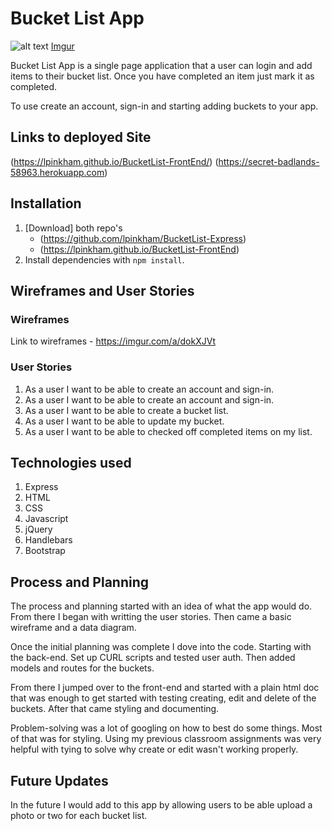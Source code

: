 # Bucket List App

![alt text](https://i.imgur.com/5mbxMvk.jpg "Bucket List App")
[Imgur](https://i.imgur.com/5mbxMvk.jpg)

Bucket List App is a single page application that a user can login and add items
to their bucket list. Once you have completed an item just mark it as
completed.

To use create an account, sign-in and starting adding buckets to your app.

## Links to deployed Site
(https://lpinkham.github.io/BucketList-FrontEnd/)
(https://secret-badlands-58963.herokuapp.com)

## Installation

1.  [Download] both repo's
    - (https://github.com/lpinkham/BucketList-Express)
    - (https://lpinkham.github.io/BucketList-FrontEnd)
2.  Install dependencies with `npm install`.

## Wireframes and User Stories

### Wireframes
Link to wireframes - https://imgur.com/a/dokXJVt

### User Stories
1.  As a user I want to be able to create an account and sign-in.
2.  As a user I want to be able to create an account and sign-in.
3.  As a user I want to be able to create a bucket list.
4.  As a user I want to be able to update my bucket.
5.  As a user I want to be able to checked off completed items on my list.

## Technologies used
1.  Express
2.  HTML
3.  CSS
4.  Javascript
5.  jQuery
6.  Handlebars
7. Bootstrap

## Process and Planning
The process and planning started with an idea of what the app would do. From there I began with writting the user stories.
Then came a basic wireframe and a data diagram.

Once the initial planning was complete I dove into the code. Starting with the back-end. Set up CURL scripts and tested user auth.
Then added models and routes for the buckets.

From there I jumped over to the front-end and started with a plain html doc that was enough to get started with testing
creating, edit and delete of the buckets. After that came styling and documenting.

Problem-solving was a lot of googling on how to best do some things. Most of that was for styling. Using my previous classroom assignments
was very helpful with tying to solve why create or edit wasn't working properly.

## Future Updates
In the future I would add to this app by allowing users to be able upload a photo or two for each bucket list.
